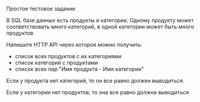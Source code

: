 Простое тестовое задание

В SQL базе данных есть продукты и категории. Одному продукту может 
соответствовать много категорий, в одной категории может быть много 
продуктов

Напишите HTTP API через которое можно получить:

- список всех продуктов с их категориями
- список категорий с продуктами
- список всех пар "Имя продукта - Имя категории"

Если у продукта нет категорий, то он все равно должен выводиться.

Если у категории нет продуктов, то она все равно должна выводиться


